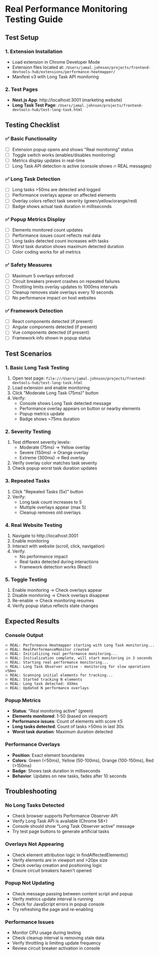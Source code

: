 # Real Performance Monitoring Testing Guide

## Test Setup

### 1. Extension Installation
- Load extension in Chrome Developer Mode
- Extension files located at: `/Users/jamal.johnson/projects/frontend-devtools-hub/extensions/performance-heatmapper/`
- Manifest v3 with Long Task API monitoring

### 2. Test Pages
- **Next.js App**: http://localhost:3001 (marketing website)
- **Long Task Test Page**: `/Users/jamal.johnson/projects/frontend-devtools-hub/test-long-task.html`

## Testing Checklist

### ✅ Basic Functionality
- [ ] Extension popup opens and shows "Real monitoring" status
- [ ] Toggle switch works (enables/disables monitoring)
- [ ] Metrics display updates in real-time
- [ ] Long Task API detection is active (console shows 🔥 REAL messages)

### ✅ Long Task Detection
- [ ] Long tasks >50ms are detected and logged
- [ ] Performance overlays appear on affected elements
- [ ] Overlay colors reflect task severity (green/yellow/orange/red)
- [ ] Badge shows actual task duration in milliseconds

### ✅ Popup Metrics Display
- [ ] Elements monitored count updates
- [ ] Performance issues count reflects real data
- [ ] Long tasks detected count increases with tasks
- [ ] Worst task duration shows maximum detected duration
- [ ] Color coding works for all metrics

### ✅ Safety Measures
- [ ] Maximum 5 overlays enforced
- [ ] Circuit breakers prevent crashes on repeated failures
- [ ] Throttling limits overlay updates to 1000ms intervals
- [ ] Cleanup removes stale overlays every 10 seconds
- [ ] No performance impact on host websites

### ✅ Framework Detection
- [ ] React components detected (if present)
- [ ] Angular components detected (if present)
- [ ] Vue components detected (if present)
- [ ] Framework info shown in popup status

## Test Scenarios

### 1. Basic Long Task Testing
1. Open test page: `file:///Users/jamal.johnson/projects/frontend-devtools-hub/test-long-task.html`
2. Load extension and enable monitoring
3. Click "Moderate Long Task (75ms)" button
4. Verify:
   - Console shows Long Task detected message
   - Performance overlay appears on button or nearby elements
   - Popup metrics update
   - Badge shows ~75ms duration

### 2. Severity Testing
1. Test different severity levels:
   - Moderate (75ms) → Yellow overlay
   - Severe (150ms) → Orange overlay
   - Extreme (300ms) → Red overlay
2. Verify overlay color matches task severity
3. Check popup worst task duration updates

### 3. Repeated Tasks
1. Click "Repeated Tasks (5x)" button
2. Verify:
   - Long task count increases to 5
   - Multiple overlays appear (max 5)
   - Cleanup removes old overlays

### 4. Real Website Testing
1. Navigate to http://localhost:3001
2. Enable monitoring
3. Interact with website (scroll, click, navigation)
4. Verify:
   - No performance impact
   - Real tasks detected during interactions
   - Framework detection works (React)

### 5. Toggle Testing
1. Enable monitoring → Check overlays appear
2. Disable monitoring → Check overlays disappear
3. Re-enable → Check monitoring resumes
4. Verify popup status reflects state changes

## Expected Results

### Console Output
```
🔥 REAL: Performance Heatmapper starting with Long Task monitoring...
🔥 REAL: RealPerformanceMonitor created
🔥 REAL: Initializing real performance monitoring...
🔥 REAL: Initialization complete, will start monitoring in 3 seconds
🔥 REAL: Starting real performance monitoring...
🔥 REAL: Long Task Observer active - monitoring for slow operations >50ms
🔥 REAL: Scanning initial elements for tracking...
🔥 REAL: Started tracking N elements
🔥 REAL: Long task detected: XXXms
🔥 REAL: Updated N performance overlays
```

### Popup Metrics
- **Status**: "Real monitoring active" (green)
- **Elements monitored**: 1-50 (based on viewport)
- **Performance issues**: Count of elements with score ≥5
- **Long tasks detected**: Count of tasks >50ms in last 30s
- **Worst task duration**: Maximum duration detected

### Performance Overlays
- **Position**: Exact element boundaries
- **Colors**: Green (<50ms), Yellow (50-100ms), Orange (100-150ms), Red (>150ms)
- **Badge**: Shows task duration in milliseconds
- **Behavior**: Updates on new tasks, fades after 10 seconds

## Troubleshooting

### No Long Tasks Detected
- Check browser supports Performance Observer API
- Verify Long Task API is available (Chrome 58+)
- Console should show "Long Task Observer active" message
- Try test page buttons to generate artificial tasks

### Overlays Not Appearing
- Check element attribution logic in findAffectedElements()
- Verify elements are in viewport and >20px size
- Check overlay creation and positioning logic
- Ensure circuit breakers haven't opened

### Popup Not Updating
- Check message passing between content script and popup
- Verify metrics update interval is running
- Check for JavaScript errors in popup console
- Try refreshing the page and re-enabling

### Performance Issues
- Monitor CPU usage during testing
- Check cleanup interval is removing stale data
- Verify throttling is limiting update frequency
- Review circuit breaker activation in console